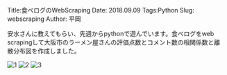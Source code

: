 Title:食べログのWebScraping
Date: 2018.09.09
Tags:Python
Slug: webscraping
Author: 平岡

安水さんに教えてもらい、先週からpythonで遊んでいます。食べログをweb scrapingして大阪市のラーメン屋さんの評価点数とコメント数の相関係数と離散分布図を作成しました。

![1]({attach}images/webscraping_figs/1.jpg)
![2]({attach}images/webscraping_figs/2.jpg)
![3]({attach}images/webscraping_figs/3.jpg)
